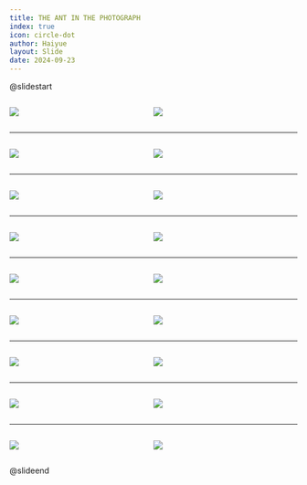 ```yaml
---
title: THE ANT IN THE PHOTOGRAPH
index: true
icon: circle-dot
author: Haiyue
layout: Slide
date: 2024-09-23
---
```

 
@slidestart

<div style="display:flex">
<div style="flex:1">

![](/reading/english/Level-Q/THE%20ANT%20IN%20THE%20PHOTOGRAPH/001.webp)
</div>
<div style="flex:1">

![](/reading/english/Level-Q/THE%20ANT%20IN%20THE%20PHOTOGRAPH/002.webp)
</div>
</div>

---

<div style="display:flex">
<div style="flex:1">

![](/reading/english/Level-Q/THE%20ANT%20IN%20THE%20PHOTOGRAPH/003.webp)
</div>
<div style="flex:1">

![](/reading/english/Level-Q/THE%20ANT%20IN%20THE%20PHOTOGRAPH/004.webp)
</div>
</div>

---

<div style="display:flex">
<div style="flex:1">

![](/reading/english/Level-Q/THE%20ANT%20IN%20THE%20PHOTOGRAPH/005.webp)
</div>
<div style="flex:1">

![](/reading/english/Level-Q/THE%20ANT%20IN%20THE%20PHOTOGRAPH/006.webp)
</div>
</div>

---

<div style="display:flex">
<div style="flex:1">

![](/reading/english/Level-Q/THE%20ANT%20IN%20THE%20PHOTOGRAPH/007.webp)
</div>
<div style="flex:1">

![](/reading/english/Level-Q/THE%20ANT%20IN%20THE%20PHOTOGRAPH/008.webp)
</div>
</div>

---

<div style="display:flex">
<div style="flex:1">

![](/reading/english/Level-Q/THE%20ANT%20IN%20THE%20PHOTOGRAPH/009.webp)
</div>
<div style="flex:1">

![](/reading/english/Level-Q/THE%20ANT%20IN%20THE%20PHOTOGRAPH/010.webp)
</div>
</div>

---

<div style="display:flex">
<div style="flex:1">

![](/reading/english/Level-Q/THE%20ANT%20IN%20THE%20PHOTOGRAPH/011.webp)
</div>
<div style="flex:1">

![](/reading/english/Level-Q/THE%20ANT%20IN%20THE%20PHOTOGRAPH/012.webp)
</div>
</div>

---

<div style="display:flex">
<div style="flex:1">

![](/reading/english/Level-Q/THE%20ANT%20IN%20THE%20PHOTOGRAPH/013.webp)
</div>
<div style="flex:1">

![](/reading/english/Level-Q/THE%20ANT%20IN%20THE%20PHOTOGRAPH/014.webp)
</div>
</div>

---

<div style="display:flex">
<div style="flex:1">

![](/reading/english/Level-Q/THE%20ANT%20IN%20THE%20PHOTOGRAPH/015.webp)
</div>
<div style="flex:1">

![](/reading/english/Level-Q/THE%20ANT%20IN%20THE%20PHOTOGRAPH/016.webp)
</div>
</div>

---

<div style="display:flex">
<div style="flex:1">

![](/reading/english/Level-Q/THE%20ANT%20IN%20THE%20PHOTOGRAPH/017.webp)
</div>
<div style="flex:1">

![](/reading/english/Level-Q/THE%20ANT%20IN%20THE%20PHOTOGRAPH/018.webp)
</div>
</div>

@slideend